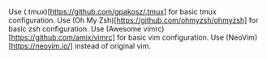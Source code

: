 Use (.tmux)[https://github.com/gpakosz/.tmux] for basic tmux configuration.
Use (Oh My Zsh)[https://github.com/ohmyzsh/ohmyzsh] for basic zsh configuration.
Use (Awesome vimrc)[https://github.com/amix/vimrc] for basic vim configuration.
Use (NeoVim)[https://neovim.io/] instead of original vim.
